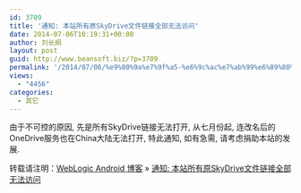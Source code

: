 ```yaml
---
id: 3709
title: '通知: 本站所有原SkyDrive文件链接全部无法访问'
date: 2014-07-06T10:19:31+00:00
author: 刘长炯
layout: post
guid: http://www.beansoft.biz/?p=3709
permalink: '/2014/07/06/%e9%80%9a%e7%9f%a5-%e6%9c%ac%e7%ab%99%e6%89%80%e6%9c%89%e5%8e%9fskydrive%e6%96%87%e4%bb%b6%e9%93%be%e6%8e%a5%e5%85%a8%e9%83%a8%e6%97%a0%e6%b3%95%e8%ae%bf%e9%97%ae/'
views:
  - "4456"
categories:
  - 其它
---
```

由于不可控的原因, 先是所有SkyDrive链接无法打开, 从七月份起, 连改名后的OneDrive服务也在China大陆无法打开, 特此通知, 如有急需, 请考虑捐助本站的发展.

转载请注明：[WebLogic Android 博客](http://www.beansoft.biz) &raquo; [通知: 本站所有原SkyDrive文件链接全部无法访问](http://www.beansoft.biz/2014/07/06/%e9%80%9a%e7%9f%a5-%e6%9c%ac%e7%ab%99%e6%89%80%e6%9c%89%e5%8e%9fskydrive%e6%96%87%e4%bb%b6%e9%93%be%e6%8e%a5%e5%85%a8%e9%83%a8%e6%97%a0%e6%b3%95%e8%ae%bf%e9%97%ae/)